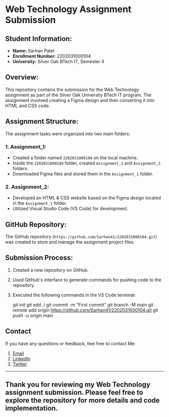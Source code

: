 # Web Technology Assignment Submission

## Student Information:
- **Name:** Sarhan Patel
- **Enrollment Number:** 2202031000104
- **University:** Silver Oak BTech IT, Semester 4

## Overview:
This repository contains the submission for the Web Technology assignment as part of the Silver Oak University BTech IT program. The assignment involved creating a Figma design and then converting it into HTML and CSS code.

## Assignment Structure:
The assignment tasks were organized into two main folders:

### 1. Assignment_1:
- Created a folder named `2202031000104` on the local machine.
- Inside the `2202031000104` folder, created `Assignment_1` and `Assignment_2` folders.
- Downloaded Figma files and stored them in the `Assignment_1` folder.

### 2. Assignment_2:
- Developed an HTML & CSS website based on the Figma design located in the `Assignment_1` folder.
- Utilized Visual Studio Code (VS Code) for development.

## GitHub Repository:
The GitHub repository (`https://github.com/Sarhan41/2202031000104.git`) was created to store and manage the assignment project files.

## Submission Process:
1. Created a new repository on GitHub.
2. Used GitHub's interface to generate commands for pushing code to the repository.
3. Executed the following commands in the VS Code terminal:

   git init
   git add ./
   git commit -m "First commit"
   git branch -M main
   git remote add origin https://github.com/Sarhan41/2202031000104.git
   git push -u origin main


## Contact

If you have any questions or feedback, feel free to contact Me:

1. [Email](mailto:sp.webdev2024@gmail.com?...)
2. [LinkedIn](https://www.linkedin.com/in/sarhan-patel-20241c)
3. [Twitter](https://twitter.com/SarhanWebDev)


---
Thank you for reviewing my Web Technology assignment submission. Please feel free to explore the repository for more details and code implementation.
---
